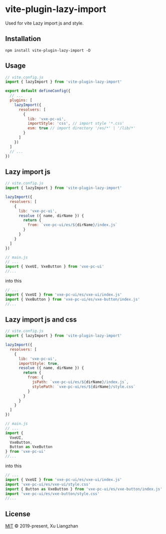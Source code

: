 # vite-plugin-lazy-import

Used for vite Lazy import js and style.

## Installation

```shell
npm install vite-plugin-lazy-import -D
```

## Usage

```javascript
// vite.config.js
import { lazyImport } from 'vite-plugin-lazy-import'

export default defineConfig({
  // ...
  plugins: [
    lazyImport({
      resolvers: [
        {
          lib: 'vxe-pc-ui',
          importStyle: 'css', // import style '*.css'
          esm: true // import directory '/es/*' | '/lib/*'
        }
      ]
    })
  ]
  // ...
})
```

## Lazy import js

```javascript
// vite.config.js
import { lazyImport } from 'vite-plugin-lazy-import'

lazyImport({
  resolvers: [
    {
      lib: 'vxe-pc-ui',
      resolve ({ name, dirName }) {
        return {
          from: `vxe-pc-ui/es/${dirName}/index.js`
        }
      }
    }
  ]
})
```

```javascript
// main.js
// ...
import { VxeUI, VxeButton } from 'vxe-pc-ui'
//...
```

into this

```javascript
// ...
import { VxeUI } from 'vxe-pc-ui/es/vxe-ui/index.js'
import { VxeButton } from 'vxe-pc-ui/es/vxe-button/index.js'
//...
```

## Lazy import js and css

```javascript
// vite.config.js
import { lazyImport } from 'vite-plugin-lazy-import'

lazyImport({
  resolvers: [
    {
      lib: 'vxe-pc-ui',
      importStyle: true,
      resolve ({ name, dirName }) {
        return {
          from: {
            jsPath: `vxe-pc-ui/es/${dirName}/index.js`,
            stylePath: `vxe-pc-ui/es/${dirName}/style.css`
          }
        }
      }
    }
  ]
})
```

```javascript
// main.js
// ...
import {
  VxeUI,
  VxeButton,
  Button as VxeButton
} from 'vxe-pc-ui'
//...
```

into this

```javascript
// ...
import { VxeUI } from 'vxe-pc-ui/es/vxe-ui/index.js'
import 'vxe-pc-ui/es/vxe-ui/style.css'
import { Button as VxeButton } from 'vxe-pc-ui/es/vxe-button/index.js'
import 'vxe-pc-ui/es/vxe-button/style.css'
//...
```

## License

[MIT](LICENSE) © 2019-present, Xu Liangzhan
